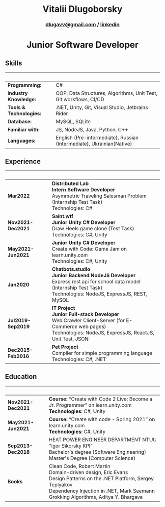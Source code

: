 <h1 align="center">Vitalii Dlugoborsky</h1>
<h3 align="center"><a href="mailto:dlugavv@gmail.com">dlugavv@gmail.com</a> / <a href="https://www.linkedin.com/in/vitalii-dlugoborsky/">linkedin</a></h3>
<h1 align="center">Junior Software Developer</h1>
<!-- # Vitalii Dlugoborsky
### dlugavv@gmail.com / [linkedin](https://www.linkedin.com/in/vitalii-dlugoborsky/)
# Junior Software Developer -->

## Skills
&nbsp;|&nbsp;
--- | ---
**Programming:** | C#
**Industry Knowledge:** | OOP, Data Structures, Algorithms, Unit Test, Git workflows, CI/CD
**Tools & Technologies:** | .NET, Unity, Git, Visual Studio, Jetbrains Rider
**Database:** | MySQL, SQLite
**Familiar with:** | JS, NodeJS, Java, Python, C++
**Languages:** | English (Pre-intermediate), Russian (Intermediate), Ukrainian(Native)
## Experience
&nbsp;|&nbsp;
--- | ---
**Mar2022** | **Distributed Lab**<br/>**Intern Software Developer**<br/>Asymmetric Traveling Salesman Problem (Internship Test Task)<br/>Technologies: C#
**Nov2021-Dec2021** | **Saint.wtf**<br/>**Junior Unity C# Developer**<br/>Draw Heels game clone (Test Task)<br/>Technologies: C#, Unity
**May2021-Jun2021** | **Junior Unity C# Developer**<br/>Create with Code: Game Jam on learn.unity.com<br/>Technologies: C#, Unity
**Jan2020** | **Chatbots.studio**<br/>**Junior Backend NodeJS Developer**<br/>Express rest api for school data model (Internship Test Task)<br/>Technologies: NodeJS, ExpressJS, REST, MySQL
**Jul2019-Sep2019** | **IT Project**<br/>**Junior Full-stack Developer**<br/>Web Crawler Client-Server (for E-Commerce web pages)<br/>Technologies: NodeJS, ExpressJS, ReactJS, Unit Test, JSON
**Dec2015-Feb2016** | **Pet Project**<br/>Compiler for simple programming language<br/>Technologies: C#, .NET
## Education
&nbsp;|&nbsp;
--- | ---
**Nov2021-Dec2021** | **Course:** “Create with Code 2 Live: Become a Jr. Programmer” on learn.unity.com<br/>**Technologies:** C#, Unity
**May2021-Jun2021** | **Course:** “Create with code - Spring 2021” on learn.unity.com<br/>**Technologies:** C#, Unity
**Sep2013-Dec2018** | HEAT POWER ENGINEER DEPARTMENT NTUU "Igor Sikorsky KPI"<br/>Bachelor's degree (Software Engineering)<br/>Master's Degree (Computer Science)<br/>
**Books** | Clean Code, Robert Martin<br/>Domain-driven design, Eric Evans<br/>Design Patterns on the .NET Platform, Sergey Teplyakov<br/>Dependency Injection in .NET, Mark Seemann<br/>Grokking Algorithms, Aditya Y. Bhargava

